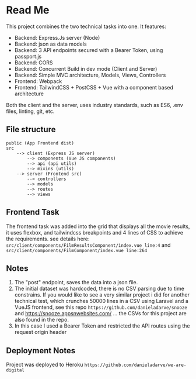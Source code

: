 # Read Me

This project combines the two technical tasks into one. 
It features:

 - Backend: Express.Js server (Node)
 - Backend: json as data models
 - Backend: 3 API endpoints secured with a Bearer Token, using passport.js
 - Backend: CORS
 - Backend: Concurrent Build in dev mode (Client and Server)
 - Backend: Simple MVC architecture, Models, Views, Controllers
 - Frontend: Webpack
 - Frontend: TailwindCSS + PostCSS + Vue with a component based architecture

Both the client and the server, uses industry standards, such as ES6, .env files, linting, git, etc.

## File structure
```
public (App Frontend dist)
src
	--> client (Express JS server)
		--> components (Vue JS components)
		--> api (api utils)
		--> mixins (utils)
	--> server (Frontend src)
		--> controllers
		--> models
		--> routes
		--> views
```

## Frontend Task

The frontend task was added into the grid that displays all the movie results, it uses flexbox, and tailwindcss breakpoints and 4 lines of CSS to achieve the requirements. see details here: 
`src/client/components/FilmResultsComponent/index.vue line:4` 
and 
`src/client/components/FilmComponent/index.vue line:264`

## Notes

 1. The "post" endpoint, saves the data into a json file.
 2. The initial dataset was hardcoded, there is no CSV parsing due to time constrains. If you would like to see a very similar project i did for another technical test, which crunches 50000 lines in a CSV using Laravel and a VueJS frontend, see this repo `https://github.com/danieladarve/snooze` and https://snooze.appsnwebsites.com/ ... the CSVs for this project are also found in the repo.
 3. In this case I used a Bearer Token and restricted the API routes using the request origin header

## Deployment Notes
Project was deployed to Heroku
`https://github.com/danieladarve/we-are-digital`

